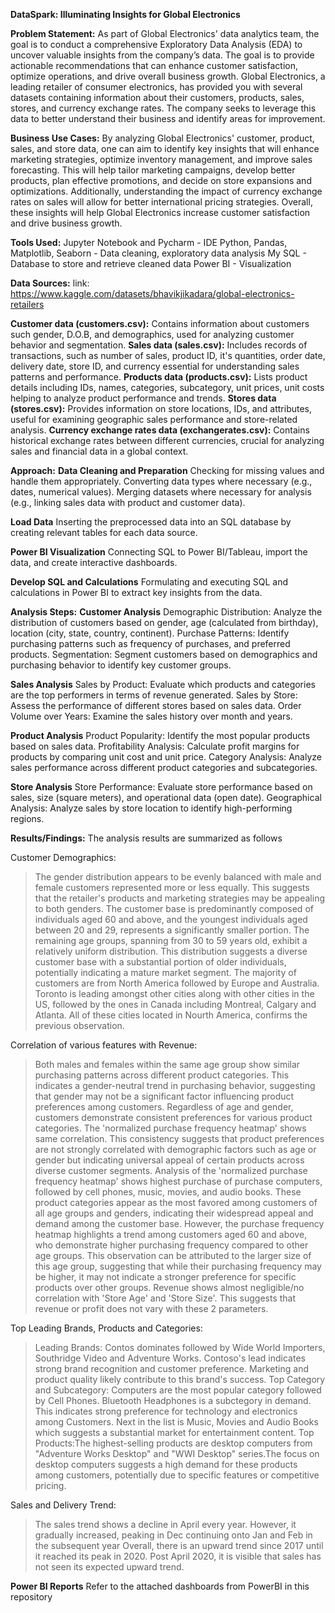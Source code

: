 **DataSpark: Illuminating Insights for Global Electronics**

**Problem Statement:**
As part of Global Electronics' data analytics team, the goal is to conduct a comprehensive Exploratory Data Analysis (EDA) to uncover valuable insights from the company’s data. The goal is to provide actionable recommendations that can enhance customer satisfaction, optimize operations, and drive overall business growth. Global Electronics, a leading retailer of consumer electronics, has provided you with several datasets containing information about their customers, products, sales, stores, and currency exchange rates. The company seeks to leverage this data to better understand their business and identify areas for improvement.

**Business Use Cases:**
By analyzing Global Electronics' customer, product, sales, and store data, one can aim to identify key insights that will enhance marketing strategies, optimize inventory management, and improve sales forecasting. This will help tailor marketing campaigns, develop better products, plan effective promotions, and decide on store expansions and optimizations. Additionally, understanding the impact of currency exchange rates on sales will allow for better international pricing strategies. Overall, these insights will help Global Electronics increase customer satisfaction and drive business growth.

**Tools Used:**
Jupyter Notebook and Pycharm - IDE
Python, Pandas, Matplotlib, Seaborn - Data cleaning, exploratory data analysis
My SQL - Database to store and retrieve cleaned data
Power BI - Visualization

**Data Sources:**
link: https://www.kaggle.com/datasets/bhavikjikadara/global-electronics-retailers

**Customer data (customers.csv):** Contains information about customers such gender, D.O.B, and demographics, used for analyzing customer behavior and segmentation.
**Sales data (sales.csv):** Includes records of transactions, such as number of sales, product ID, it's quantities, order date, delivery date, store ID, and currency essential for understanding sales patterns and performance.
**Products data (products.csv):** Lists product details including IDs, names, categories, subcategory, unit prices, unit costs helping to analyze product performance and trends.
**Stores data (stores.csv):** Provides information on store locations, IDs, and attributes, useful for examining geographic sales performance and store-related analysis.
**Currency exchange rates data (exchangerates.csv):** Contains historical exchange rates between different currencies, crucial for analyzing sales and financial data in a global context.

**Approach:**
**Data Cleaning and Preparation**
Checking for missing values and handle them appropriately. Converting data types where necessary (e.g., dates, numerical values). Merging datasets where necessary for analysis (e.g., linking sales data with product and customer data).

**Load Data**
Inserting the preprocessed data into an SQL database by creating relevant tables for each data source.

**Power BI Visualization**
Connecting SQL to Power BI/Tableau, import the data, and create interactive dashboards.

**Develop SQL and Calculations**
Formulating and executing SQL and calculations in Power BI to extract key insights from the data.

**Analysis Steps:**
**Customer Analysis**
Demographic Distribution: Analyze the distribution of customers based on gender, age (calculated from birthday), location (city, state, country, continent). 
Purchase Patterns: Identify purchasing patterns such as frequency of purchases, and preferred products. 
Segmentation: Segment customers based on demographics and purchasing behavior to identify key customer groups.

**Sales Analysis**
Sales by Product: Evaluate which products and categories are the top performers in terms of revenue generated. 
Sales by Store: Assess the performance of different stores based on sales data. 
Order Volume over Years: Examine the sales history over month and years.

**Product Analysis**
Product Popularity: Identify the most popular products based on sales data. 
Profitability Analysis: Calculate profit margins for products by comparing unit cost and unit price. 
Category Analysis: Analyze sales performance across different product categories and subcategories.

**Store Analysis**
Store Performance: Evaluate store performance based on sales, size (square meters), and operational data (open date). 
Geographical Analysis: Analyze sales by store location to identify high-performing regions.

**Results/Findings:**
The analysis results are summarized as follows

Customer Demographics:
> The gender distribution appears to be evenly balanced with male and female customers represented more or less equally. This suggests that the retailer's products and marketing strategies may be appealing to both genders.
> The customer base is predominantly composed of individuals aged 60 and above, and the youngest individuals aged between 20 and 29, represents a significantly smaller portion. The remaining age groups, spanning from 30 to 59 years old, exhibit a relatively uniform distribution. This distribution suggests a diverse customer base with a substantial portion of older individuals, potentially indicating a mature market segment.
> The majority of customers are from North America followed by Europe and Australia. Toronto is leading amongst other cities along with other cities in the US, followed by the ones in Canada including Montreal, Calgary and Atlanta. All of these cities located in Nourth America, confirms the previous observation.

Correlation of various features with Revenue:
> Both males and females within the same age group show similar purchasing patterns across different product categories. This indicates a gender-neutral trend in purchasing behavior, suggesting that gender may not be a significant factor influencing product preferences among customers.
> Regardless of age and gender, customers demonstrate consistent preferences for various product categories. The 'normalized purchase frequency heatmap' shows same correlation. This consistency suggests that product preferences are not strongly correlated with demographic factors such as age or gender but indicating universal appeal of certain products across diverse customer segments.
> Analysis of the 'normalized purchase frequency heatmap' shows highest purchase of purchase computers, followed by cell phones, music, movies, and audio books. These product categories appear as the most favored among customers of all age groups and genders, indicating their widespread appeal and demand among the customer base.
> However, the purchase frequency heatmap highlights a trend among customers aged 60 and above, who demonstrate higher purchasing frequency compared to other age groups. This observation can be attributed to the larger size of this age group, suggesting that while their purchasing frequency may be higher, it may not indicate a stronger preference for specific products over other groups.
> Revenue shows almost negligible/no correlation with 'Store Age' and 'Store Size'. This suggests that revenue or profit does not vary with these 2 parameters.

Top Leading Brands, Products and Categories:
> Leading Brands: Contos dominates followed by Wide World Importers, Southridge Video and Adventure Works. Contoso's lead indicates strong brand recognition and customer preference. Marketing and product quality likely contribute to this brand's success.
> Top Category and Subcategory: Computers are the most popular category followed by Cell Phones. Bluetooth Headphones is a subctegory in demand. This indicates strong preference for technology and electronics among Customers. Next in the list is Music, Movies and Audio Books which suggests a substantial market for entertainment content.
> Top Products:The highest-selling products are desktop computers from "Adventure Works Desktop" and "WWI Desktop" series.The focus on desktop computers suggests a high demand for these products among customers, potentially due to specific features or competitive pricing.

Sales and Delivery Trend:
> The sales trend shows a decline in April every year. However, it gradually increased, peaking in Dec continuing onto Jan and Feb in the subsequent year
> Overall, there is an upward trend since 2017 until it reached its peak in 2020. Post April 2020, it is visible that sales has not seen its expected upward trend.

**Power BI Reports**
Refer to the attached dashboards from PowerBI in this repository
